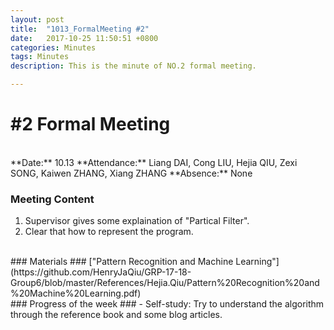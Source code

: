```yaml
---
layout: post
title:  "1013_FormalMeeting #2"
date:   2017-10-25 11:50:51 +0800
categories: Minutes
tags: Minutes
description: This is the minute of NO.2 formal meeting.

---
```


# #2 Formal Meeting #

<br>
**Date:** 10.13      
**Attendance:** Liang DAI, Cong LIU, Hejia QIU, Zexi SONG, Kaiwen ZHANG, Xiang ZHANG  
**Absence:** None

<br>

### Meeting Content ###

1. Supervisor gives some explaination of "Partical Filter".
2. Clear that how to represent the program.

<br>
### Materials ###
["Pattern Recognition and Machine Learning"](https://github.com/HenryJaQiu/GRP-17-18-Group6/blob/master/References/Hejia.Qiu/Pattern%20Recognition%20and%20Machine%20Learning.pdf)

<br>
### Progress of the week ###
- Self-study: Try to understand the algorithm through the reference book and some blog articles.

